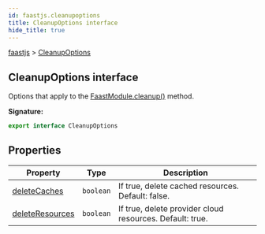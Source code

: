 ```yaml
---
id: faastjs.cleanupoptions
title: CleanupOptions interface
hide_title: true
---
```

[faastjs](./faastjs.md) &gt; [CleanupOptions](./faastjs.cleanupoptions.md)

## CleanupOptions interface

Options that apply to the [FaastModule.cleanup()](./faastjs.faastmodule.cleanup.md) method.

<b>Signature:</b>

```typescript
export interface CleanupOptions 
```

## Properties

|  Property | Type | Description |
|  --- | --- | --- |
|  [deleteCaches](./faastjs.cleanupoptions.deletecaches.md) | `boolean` | If true, delete cached resources. Default: false. |
|  [deleteResources](./faastjs.cleanupoptions.deleteresources.md) | `boolean` | If true, delete provider cloud resources. Default: true. |

